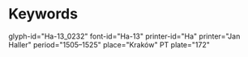 # Keywords
glyph-id="Ha-13_0232"
font-id="Ha-13"
printer-id="Ha"
printer="Jan Haller"
period="1505–1525"
place="Kraków"
PT plate="172"

